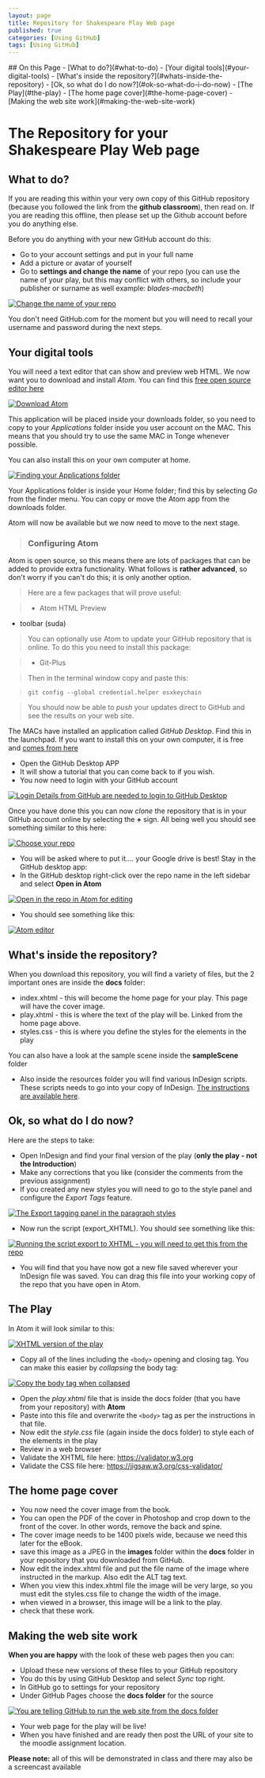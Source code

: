 ```yaml
---
layout: page
title: Repository for Shakespeare Play Web page
published: true
categories: [Using GitHub]
tags: [Using GitHub]
---
```

<!-- TOC depthFrom:2 depthTo:2 withLinks:1 updateOnSave:1 orderedList:0 -->
<section class='toc'>
## On this Page
- [What to do?](#what-to-do)
- [Your digital tools](#your-digital-tools)
- [What's inside the repository?](#whats-inside-the-repository)
- [Ok, so what do I do now?](#ok-so-what-do-i-do-now)
- [The Play](#the-play)
- [The home page cover](#the-home-page-cover)
- [Making the web site work](#making-the-web-site-work)

</section><!-- /TOC -->

# The Repository for your Shakespeare Play Web page

## What to do?
If you are reading this within your very own copy of this GitHub repository (because you followed the link from the **github classroom**), then read on. If you are reading this offline, then please set up the Github account before you do anything else.

Before you do anything with your new GitHub account do this:

- Go to your account settings and put in your full name
- Add a picture or avatar of yourself
- Go to **settings and change the name** of your repo (you can use the name of your play, but this may conflict with others, so include your publisher or surname as well example: _blades-macbeth_)

[![Change the name of your repo](/images/2017/01/changethenameofRepo.png)](/images/2017/01/changethenameofRepo.png)

You don't need GitHub.com for the moment but you will need to recall your username and password during the next steps.

## Your digital tools
You will need a text editor that can show and preview web HTML. We now want you to download and install _Atom_. You can find this [free open source editor here][9ef5b049]

  [9ef5b049]: https://atom.io "grab Atom"

[![Download Atom](/images/2017/01/downloadAtom.png)](/images/2017/01/downloadAtom.png)

This application will be placed inside your downloads folder, so you need to copy to your _Applications_ folder inside you user account on the MAC. This means that you should try to use the same MAC in Tonge whenever possible.

You can also install this on your own computer at home.

[![Finding your Applications folder](/images/2017/01/yourHomefolder.png)](/images/2017/01/yourHomefolder.png)

Your Applications folder is inside your Home folder; find this by selecting _Go_ from the finder menu. You can copy or move the Atom app from the downloads folder.

Atom will now be available but we now need to move to the next stage.

> ### Configuring Atom
Atom is open source, so this means there are lots of packages that can be added to provide extra functionality. What follows is **rather advanced**, so don't worry if you can't do this; it is only another option.

> Here are a few packages that will prove useful:

> - Atom HTML Preview
- toolbar (suda)

> You can optionally use Atom to update your GitHub repository that is online. To do this you need to install this package:

> - Git-Plus

> Then in the terminal window copy and paste this:

> `git config --global credential.helper osxkeychain`

> You should now be able to _push_ your updates direct to GitHub and see the results on your web site.

The MACs have installed an application called _GitHub Desktop_. Find this in the launchpad. If you want to install this on your own computer, it is free and [comes from here][c6de3c27]

  [c6de3c27]: https://desktop.github.com "grab GithUb Desktop"

- Open the GitHub Desktop APP
- It will show a tutorial that you can come back to if you wish.
- You now need to login with your GitHub account


[![Login Details from GitHub are needed to login to GitHub Desktop](/images/2017/01/providetourLoginDetailsfromGitHub.png)](/images/2017/01/providetourLoginDetailsfromGitHub.png)

Once you have done this you can now _clone_ the repository that is in your GitHub account online by selecting the **+** sign. All being well you should see something similar to this here:

[![Choose your repo](/images/2017/01/clone.png)](/images/2017/01/clone.png)


- You will be asked where to put it…. your Google drive is best! Stay in the GitHub desktop app:
- In the GitHub desktop right-click over the repo name in the left sidebar and select **Open in Atom**

[![Open in the repo in Atom for editing](/images/2017/01/openyourrepoinAtom.png)](/images/2017/01/openyourrepoinAtom.png)

- You should see something like this:

[![Atom editor](/images/2017/01/atom.png)](/images/2017/01/atom.png)

## What's inside the repository?
When you download this repository, you will find a variety of files, but the 2 important ones are inside the **docs** folder:

- index.xhtml - this will become the home page for your play. This page will have the cover image.
- play.xhtml - this is where the text of the play will be. Linked from the home page above.
- styles.css -  this is where you define the styles for the elements in the play

You can also have a look at the sample scene inside the **sampleScene** folder

- Also inside the resources folder you will find various InDesign scripts. These scripts needs to go into your copy of InDesign. [The instructions are available here][8a498dac].

  [8a498dac]: resources/README.md "help with the scripts"

## Ok, so what do I do now?
Here are the steps to take:

- Open InDesign and find your final version of the play (**only the play - not the Introduction**)
- Make any corrections that you like (consider the comments from the previous assignment)
- If you created any new styles you will need to go to the style panel and configure the _Export Tags_ feature.

[![The Export tagging panel in the paragraph styles](/images/2017/01/export_tagging.png)](/images/2017/01/export_tagging.png)

- Now run the script (export_XHTML). You should see something like this:

[![Running the script export to XHTML - you will need to get this from the repo](/images/2017/01/export_toXHTML.png)](/images/2017/01/export_toXHTML.png)

- You will find that you have now got a new file saved wherever your InDesign file was saved. You can drag this file into your working copy of the repo that you have open in Atom.

## The Play

In Atom it will look similar to this:

[![XHTML version of the play](/images/2017/01/yourexportedplay.png)](/images/2017/01/yourexportedplay.png)

- Copy all of the lines including the `<body>` opening and closing tag. You can make this easier by _collapsing_ the body tag:

[![Copy the body tag when collapsed](/images/2017/01/copycollapsedBody_tag.png)](/images/2017/01/copycollapsedBody_tag.png)


- Open the _play.xhtml_ file that is inside the docs folder (that you have from your repository) with **Atom**
- Paste into this file and overwrite the `<body>` tag as per the instructions in that file.
- Now edit the _style.css_ file (again inside the docs folder) to style each of the elements in the play
- Review in a web browser
- Validate the XHTML file here: https://validator.w3.org
- Validate the CSS file here: https://jigsaw.w3.org/css-validator/

## The home page cover
- You now need the cover image from the book.
- You can open the PDF of the cover in Photoshop and crop down to the front of the cover. In other words, remove the back and spine.
- The cover image needs to be 1400 pixels wide, because we need this later for the eBook.
- save this image as a JPEG in the **images** folder within the **docs** folder in your repository that you downloaded from GitHub.
- Now edit the index.xhtml file and put the file name of the image where instructed in the markup. Also edit the ALT tag text.
- When you view this index.xhtml file the image will be very large, so you must edit the styles.css file to change the width of the image.
- when viewed in a browser, this image will be a link to the play.
- check that these work.

## Making the web site work
**When you are happy** with the look of these web pages then you can:
- Upload these new versions of these files to your GitHub repository
- You do this by using GitHub Desktop and select _Sync_ top right.
- In GitHub go to settings for your repository
- Under GitHub Pages choose the **docs folder** for the source

[![You are telling GitHub to run the web site from the docs folder](/images/2017/01/choose_docsfolder.png)](/images/2017/01/choose_docsfolder.png)

- Your web page for the play will be live!
- When you have finished and are ready then post the URL of your site to the moodle assignment location.

**Please note:** all of this will be demonstrated in class and there may also be a screencast available
